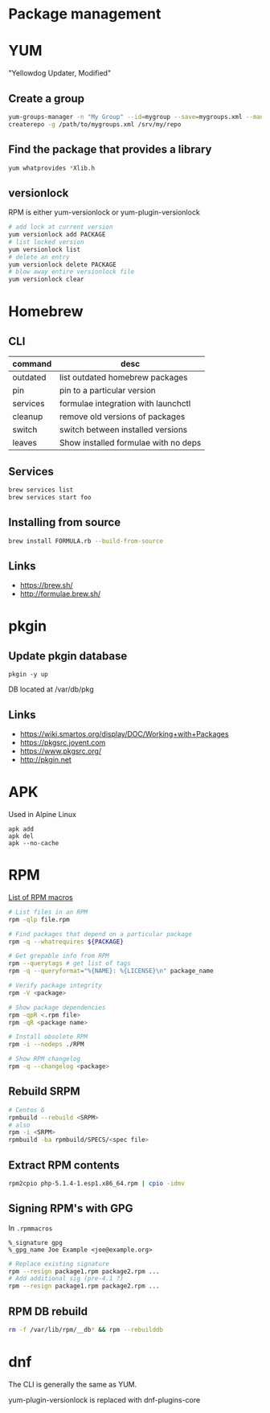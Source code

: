# Package management
# YUM
"Yellowdog Updater, Modified"
## Create a group

```bash
yum-groups-manager -n "My Group" --id=mygroup --save=mygroups.xml --mandatory yum glibc rpm
createrepo -g /path/to/mygroups.xml /srv/my/repo
```

## Find the package that provides a library

```bash
yum whatprovides *Xlib.h
```

## versionlock

RPM is either yum-versionlock or yum-plugin-versionlock

```bash
# add lock at current version 
yum versionlock add PACKAGE
# list locked version
yum versionlock list
# delete an entry
yum versionlock delete PACKAGE
# blow away entire versionlock file
yum versionlock clear
```


# Homebrew

## CLI

command  | desc
---      | ---
outdated | list outdated homebrew packages
pin      | pin to a particular version
services | formulae integration with launchctl
cleanup  | remove old versions of packages
switch   | switch between installed versions
leaves   | Show installed formulae with no deps

## Services

```bash
brew services list
brew services start foo
```

## Installing from source

```bash
brew install FORMULA.rb --build-from-source
```

## Links

* <https://brew.sh/>
* <http://formulae.brew.sh/>


# pkgin

## Update pkgin database

```
pkgin -y up
```

DB located at /var/db/pkg

## Links

* <https://wiki.smartos.org/display/DOC/Working+with+Packages>
* <https://pkgsrc.joyent.com>
* <https://www.pkgsrc.org/>
* <http://pkgin.net>
# APK
Used in Alpine Linux

```
apk add
apk del
apk --no-cache
```




#  RPM

[List of RPM macros](http://www.zarb.org/~jasonc/macros.php)

```bash
# List files in an RPM
rpm -qlp file.rpm

# Find packages that depend on a particular package
rpm -q --whatrequires ${PACKAGE}

# Get grepable info from RPM
rpm --querytags # get list of tags
rpm -q --queryformat="%{NAME}: %{LICENSE}\n" package_name

# Verify package integrity
rpm -V <package>

# Show package dependencies
rpm -qpR <.rpm file>
rpm -qR <package name>

# Install obsolete RPM
rpm -i --nodeps ./RPM

# Show RPM changelog
rpm -q --changelog <package>
```

## Rebuild SRPM

```bash
# Centos 6
rpmbuild --rebuild <SRPM>
# also
rpm -i <SRPM>
rpmbuild -ba rpmbuild/SPECS/<spec file>
```

## Extract RPM contents

```bash
rpm2cpio php-5.1.4-1.esp1.x86_64.rpm | cpio -idmv
```

## Signing RPM's with GPG

In `.rpmmacros`

```
%_signature gpg
%_gpg_name Joe Example <joe@example.org>
```

```bash
# Replace existing signature
rpm --resign package1.rpm package2.rpm ...
# Add additional sig (pre-4.1 ?)
rpm --resign package1.rpm package2.rpm ...
```

## RPM DB rebuild

```bash
rm -f /var/lib/rpm/__db* && rpm --rebuilddb
```
# dnf

The CLI is generally the same as YUM.

yum-plugin-versionlock is replaced with dnf-plugins-core
